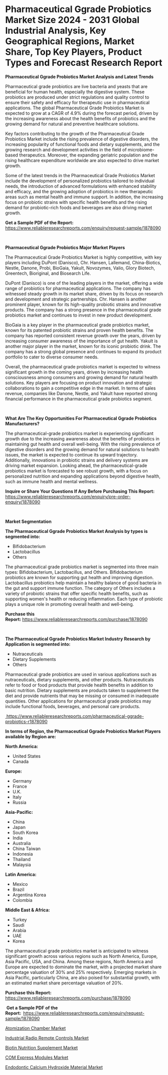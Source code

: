 <p><h1>Pharmaceutical Ggrade Probiotics Market Size 2024 - 2031 Global Industrial Analysis, Key Geographical Regions, Market Share, Top Key Players, Product Types and Forecast Research Report</h1></p><p><strong>Pharmaceutical Ggrade Probiotics Market Analysis and Latest Trends</strong></p>
<p><p>Pharmaceutical grade probiotics are live bacteria and yeasts that are beneficial for human health, especially the digestive system. These probiotics are produced under strict regulations and quality control to ensure their safety and efficacy for therapeutic use in pharmaceutical applications. The global Pharmaceutical Grade Probiotics Market is expected to grow at a CAGR of 4.9% during the forecast period, driven by the increasing awareness about the health benefits of probiotics and the growing demand for natural and preventive healthcare solutions.</p><p>Key factors contributing to the growth of the Pharmaceutical Grade Probiotics Market include the rising prevalence of digestive disorders, the increasing popularity of functional foods and dietary supplements, and the growing research and development activities in the field of microbiome-based therapeutics. Moreover, the expanding geriatric population and the rising healthcare expenditure worldwide are also expected to drive market growth.</p><p>Some of the latest trends in the Pharmaceutical Grade Probiotics Market include the development of personalized probiotics tailored to individual needs, the introduction of advanced formulations with enhanced stability and efficacy, and the growing adoption of probiotics in new therapeutic areas such as mental health and immune support. In addition, the increasing focus on probiotic strains with specific health benefits and the rising demand for probiotic-rich foods and beverages are also driving market growth.</p></p>
<p><strong>Get a Sample PDF of the Report:&nbsp;</strong> <a href="https://www.reliableresearchreports.com/enquiry/request-sample/1878090">https://www.reliableresearchreports.com/enquiry/request-sample/1878090</a></p>
<p>&nbsp;</p>
<p><strong>Pharmaceutical Ggrade Probiotics Major Market Players</strong></p>
<p><p>The Pharmaceutical Grade Probiotics Market is highly competitive, with key players including DuPont (Danisco), Chr. Hansen, Lallemand, China-Biotics, Nestle, Danone, Probi, BioGaia, Yakult, Novozymes, Valio, Glory Biotech, Greentech, Bioriginal, and Biosearch Life. </p><p>DuPont (Danisco) is one of the leading players in the market, offering a wide range of probiotics for pharmaceutical applications. The company has witnessed steady growth in its market share, driven by its focus on research and development and strategic partnerships. Chr. Hansen is another prominent player, known for its high-quality probiotic strains and innovative products. The company has a strong presence in the pharmaceutical grade probiotics market and continues to invest in new product development.</p><p>BioGaia is a key player in the pharmaceutical grade probiotics market, known for its patented probiotic strains and proven health benefits. The company has reported consistent revenue growth over the years, driven by increasing consumer awareness of the importance of gut health. Yakult is another major player in the market, known for its iconic probiotic drink. The company has a strong global presence and continues to expand its product portfolio to cater to diverse consumer needs.</p><p>Overall, the pharmaceutical grade probiotics market is expected to witness significant growth in the coming years, driven by increasing health consciousness among consumers and growing demand for natural health solutions. Key players are focusing on product innovation and strategic collaborations to gain a competitive edge in the market. In terms of sales revenue, companies like Danone, Nestle, and Yakult have reported strong financial performance in the pharmaceutical grade probiotics segment.</p></p>
<p>&nbsp;</p>
<p><strong>What Are The Key Opportunities For Pharmaceutical Ggrade Probiotics Manufacturers?</strong></p>
<p><p>The pharmaceutical-grade probiotics market is experiencing significant growth due to the increasing awareness about the benefits of probiotics in maintaining gut health and overall well-being. With the rising prevalence of digestive disorders and the growing demand for natural solutions to health issues, the market is expected to continue its upward trajectory. Additionally, innovations in probiotic strains and delivery systems are driving market expansion. Looking ahead, the pharmaceutical-grade probiotics market is forecasted to see robust growth, with a focus on personalized nutrition and expanding applications beyond digestive health, such as immune health and mental wellness.</p></p>
<p><strong>Inquire or Share Your Questions If Any Before Purchasing This Report:</strong> <a href="https://www.reliableresearchreports.com/enquiry/pre-order-enquiry/1878090">https://www.reliableresearchreports.com/enquiry/pre-order-enquiry/1878090</a></p>
<p>&nbsp;</p>
<p><strong>Market Segmentation</strong></p>
<p><strong>The Pharmaceutical Ggrade Probiotics Market Analysis by types is segmented into:</strong></p>
<p><ul><li>Bifidobacterium</li><li>Lactobacillus</li><li>Others</li></ul></p>
<p><p>The pharmaceutical grade probiotics market is segmented into three main types: Bifidobacterium, Lactobacillus, and Others. Bifidobacterium probiotics are known for supporting gut health and improving digestion. Lactobacillus probiotics help maintain a healthy balance of good bacteria in the gut and support immune function. The category of Others includes a variety of probiotic strains that offer specific health benefits, such as supporting women's health or reducing inflammation. Each type of probiotic plays a unique role in promoting overall health and well-being.</p></p>
<p><strong>Purchase this Report:&nbsp;</strong><a href="https://www.reliableresearchreports.com/purchase/1878090">https://www.reliableresearchreports.com/purchase/1878090</a></p>
<p>&nbsp;</p>
<p><strong>The Pharmaceutical Ggrade Probiotics Market Industry Research by Application is segmented into:</strong></p>
<p><ul><li>Nutraceuticals</li><li>Dietary Supplements</li><li>Others</li></ul></p>
<p><p>Pharmaceutical grade probiotics are used in various applications such as nutraceuticals, dietary supplements, and other products. Nutraceuticals refer to food or food products that provide health benefits in addition to basic nutrition. Dietary supplements are products taken to supplement the diet and provide nutrients that may be missing or consumed in inadequate quantities. Other applications for pharmaceutical grade probiotics may include functional foods, beverages, and personal care products.</p></p>
<p><a href="https://www.reliableresearchreports.com/pharmaceutical-ggrade-probiotics-r1878090">&nbsp;https://www.reliableresearchreports.com/pharmaceutical-ggrade-probiotics-r1878090</a></p>
<p><strong>In terms of Region, the Pharmaceutical Ggrade Probiotics Market Players available by Region are:</strong></p>
<p>
    <p> <strong> North America: </strong>
        <ul>
            <li>United States</li>
            <li>Canada</li>
        </ul>
        </p> 
    <p> <strong> Europe: </strong>
        <ul>
            <li>Germany</li>
            <li>France</li>
            <li>U.K.</li>
            <li>Italy</li>
            <li>Russia</li>
        </ul>
        </p> 
    <p> <strong> Asia-Pacific: </strong>
        <ul>
            <li>China</li>
            <li>Japan</li>
            <li>South Korea</li>
            <li>India</li>
            <li>Australia</li>
            <li>China Taiwan</li>
            <li>Indonesia</li>
            <li>Thailand</li>
            <li>Malaysia</li>
        </ul>
        </p> 
    <p> <strong> Latin America: </strong>
        <ul>
            <li>Mexico</li>
            <li>Brazil</li>
            <li>Argentina Korea</li>
            <li>Colombia</li>
        </ul>
        </p> 
    <p> <strong> Middle East & Africa: </strong>
        <ul>
            <li>Turkey</li>
            <li>Saudi</li>
            <li>Arabia</li>
            <li>UAE</li>
            <li>Korea</li>
        </ul>
    </p>
    </p>
<p><p>The pharmaceutical grade probiotics market is anticipated to witness significant growth across various regions such as North America, Europe, Asia Pacific, USA, and China. Among these regions, North America and Europe are expected to dominate the market, with a projected market share percentage valuation of 30% and 25% respectively. Emerging markets in Asia Pacific, particularly China, are also poised for substantial growth, with an estimated market share percentage valuation of 20%.</p></p>
<p><strong>Purchase this Report: </strong><a href="https://www.reliableresearchreports.com/purchase/1878090">https://www.reliableresearchreports.com/purchase/1878090</a></p>
<p>&nbsp;<strong>Get a Sample PDF of the Report:&nbsp;&nbsp;</strong><a href="https://www.reliableresearchreports.com/enquiry/request-sample/1878090">https://www.reliableresearchreports.com/enquiry/request-sample/1878090</a></p>
<p><strong></strong></p>
<p><p><a href="https://medium.com/@candicecromwelld63/atomization-chamber-market-outlook-and-forecast-from-2024-to-2031-e7636e8eba5b">Atomization Chamber Market</a></p><p><a href="https://medium.com/@joseph.baker466547/global-industrial-radio-remote-controls-market-analysis-trends-forecasts-and-growth-9650cd8ac2be">Industrial Radio Remote Controls Market</a></p><p><a href="https://github.com/provorikovar/Market-Research-Report-List-6/blob/main/biotin-nutrition-supplement-market.md">Biotin Nutrition Supplement Market</a></p><p><a href="https://www.linkedin.com/pulse/com-express-modules-market-research-report-includes-analysis-no2sc?trackingId=A5A35mRtQPuq3n2qPojUbQ%3D%3D">COM Express Modules Market</a></p><p><a href="https://github.com/CliffMedina6/Market-Research-Report-List-6/blob/main/endodontic-calcium-hydroxide-material-market.md">Endodontic Calcium Hydroxide Material Market</a></p></p>